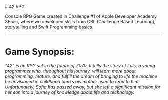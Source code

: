 <span style="color: 'green'">
# 42 RPG
</span>

Console RPG Game created in Challenge #1 of Apple Developer Academy SEnac, where we developed skills from CBL (Challenge Based Learning), storytelling and Swift Programming basics.
<hr>

# Game Synopsis:

<em> “42" is an RPG set in the future of 2070. It tells the story of Luís, a young programmer who, throughout his journey, will learn more about programming, mature, and fulfill the dream of bringing to life the machine he envisioned in childhood books his mother used to read to him. Unfortunately, Sofia has passed away, but she left a significant mission for her son into a journey of knowledge about life and technology. </em>
